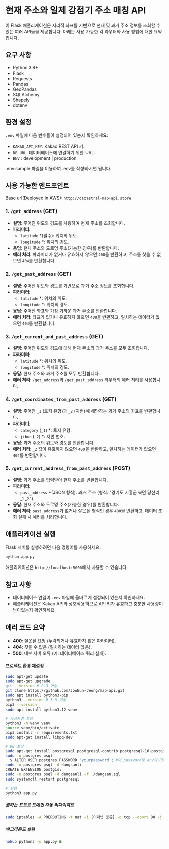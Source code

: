 # 현재 주소와 일제 강점기 주소 매칭 API

이 Flask 애플리케이션은 지리적 좌표를 기반으로 현재 및 과거 주소 정보를 조회할 수 있는 여러 API들을 제공합니다. 아래는 사용 가능한 각 라우터와 사용 방법에 대한 요약입니다.

## 요구 사항

- Python 3.8+
- Flask
- Requests
- Pandas
- GeoPandas
- SQLAlchemy
- Shapely
- dotenv

## 환경 설정

`.env` 파일에 다음 변수들이 설정되어 있는지 확인하세요:

- `KAKAO_API_KEY`: Kakao REST API 키.
- `DB_URL`: 데이터베이스에 연결하기 위한 URL.
- `ENV` : development | production

.env.sample 파일을 이용하여 .env를 작성하시면 됩니다.

## 사용 가능한 엔드포인트

Base url(Deployed in AWS): `http://cadastral-map-api.store`

### 1. `/get_address` (GET)

- **설명**: 주어진 위도와 경도를 사용하여 현재 주소를 조회합니다.
- **파라미터**:
  - `latitude` \*(필수): 위치의 위도.
  - `longitude` \*: 위치의 경도.
- **응답**: 현재 주소와 도로명 주소(가능한 경우)를 반환합니다.
- **에러 처리**: 파라미터가 없거나 유효하지 않으면 `400`을 반환하고, 주소를 찾을 수 없으면 `404`를 반환합니다.

### 2. `/get_past_address` (GET)

- **설명**: 주어진 위도와 경도를 기반으로 과거 주소 정보를 조회합니다.
- **파라미터**:
  - `latitude` \*: 위치의 위도.
  - `longitude` \*: 위치의 경도.
- **응답**: 주어진 좌표와 가장 가까운 과거 주소를 반환합니다.
- **에러 처리**: 좌표가 없거나 유효하지 않으면 `400`을 반환하고, 일치하는 데이터가 없으면 `404`를 반환합니다.

### 3. `/get_current_and_past_address` (GET)

- **설명**: 주어진 위도와 경도에 대해 현재 주소와 과거 주소를 모두 조회합니다.
- **파라미터**:
  - `latitude` \*: 위치의 위도.
  - `longitude` \*: 위치의 경도.
- **응답**: 현재 주소와 과거 주소를 모두 반환합니다.
- **에러 처리**: `/get_address`와 `/get_past_address` 라우터의 에러 처리를 사용합니다.

### 4. `/get_coordinates_from_past_address` (GET)

- **설명**: 주어진 `_1` (토지 유형)과 `_2` (지번)에 해당하는 과거 주소의 좌표를 반환합니다.
- **파라미터**:
  - `category` (`_1`) \*: 토지 유형.
  - `jibun` (`_2`) \*: 지번 번호.
- **응답**: 과거 주소의 위도와 경도를 반환합니다.
- **에러 처리**: `_2` 값이 유효하지 않으면 `400`을 반환하고, 일치하는 데이터가 없으면 `404`를 반환합니다.

### 5. `/get_current_address_from_past_address` (POST)

- **설명**: 과거 주소를 입력받아 현재 주소를 반환합니다.
- **파라미터**:
  - `past_address` \*(JSON 형식): 과거 주소 (형식: "경기도 시흥군 북면 당산리 \_1 \_2").
- **응답**: 현재 주소와 도로명 주소(가능한 경우)를 반환합니다.
- **에러 처리**: `past_address`가 없거나 잘못된 형식인 경우 `400`을 반환하고, 데이터 조회 실패 시 에러를 처리합니다.

## 애플리케이션 실행

Flask 서버를 실행하려면 다음 명령어를 사용하세요:

```sh
python app.py
```

애플리케이션은 `http://localhost:5000`에서 사용할 수 있습니다.

## 참고 사항

- 데이터베이스 연결이 `.env` 파일에 올바르게 설정되어 있는지 확인하세요.
- 애플리케이션은 Kakao API와 상호작용하므로 API 키가 유효하고 충분한 사용량이 남아있는지 확인하세요.

## 에러 코드 요약

- **400**: 잘못된 요청 (누락되거나 유효하지 않은 파라미터).
- **404**: 찾을 수 없음 (일치하는 데이터 없음).
- **500**: 내부 서버 오류 (예: 데이터베이스 쿼리 실패).

#### 프로젝트 환경 재설정

```bash
sudo apt-get update
sudo apt-get upgrade
git --version # 2.3 이상
git clone https://github.com/JooEun-Jeong/map-api.git
sudo apt install python3-pip
python3 --version # 3.8 이상
pip3 --version
sudo apt install python3.12-venv

# 가상환경 설정
python3 -m venv venv
source venv/bin/activate
pip3 install -r requirements.txt
sudo apt-get install libpq-dev

# DB 설정
sudo apt-get install postgresql postgresql-contrib postgresql-16-postgis-3
sudo -u postgres psql
  $ ALTER USER postgres PASSWORD 'yourpassword'; #이 password로 env의 DB_URL 설정할 것
sudo -u postgres psql -d dangsanli
CREATE EXTENSION postgis;
sudo -u postgres psql -d dangsanli -f ./dangsan.sql
sudo systemctl restart postgresql

# 실행
python3 app.py
```

##### 원하는 포트로 도메인 자동 리다이렉트

```bash
sudo iptables -A PREROUTING -t nat -i [이더넷 종류] -p tcp --dport 80 -j REDIRECT --to-port [app.py에 설정한 포트번호]
```

##### 백그라운드 실행

```bash
nohup python3 -u app.py &
```
